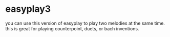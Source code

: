 # easyplay3

you can use this version of easyplay to play two melodies at the same time. this is great for playing counterpoint, duets, or bach inventions.
